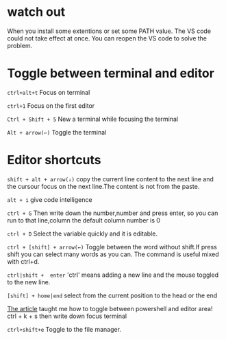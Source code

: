 # watch out
When you install some extentions or set some PATH value. The VS code could not take effect at once.
You can reopen the VS code to solve the problem.

# Toggle between terminal and editor
``` ctrl+alt+t ```
Focus on terminal

``` ctrl+1 ```
Focus on the first editor

``` Ctrl + Shift + 5 ```
New a terminal while focusing the terminal

``` Alt + arrow(←) ```
Toggle the terminal

# Editor shortcuts
``` shift + alt + arrow(↓) ```
copy the current line content to the next line and the cursour focus on the next line.The content is not from the paste.

``` alt + i ```
 give code intelligence

``` ctrl + G ``` 
Then write down the number,number and press enter, so you can run to that line,column the default column number is 0

``` ctrl + D ```
Select the variable quickly and it is editable.

``` ctrl + [shift] + arrow(←) ```
Toggle between the word without shift.If press shift you can select many words as you can.
The command is useful mixed with ctrl+d.

``` ctrl|shift +  enter ```
'ctrl' means adding a new line and the mouse toggled to the new line.

``` [shift] + home|end ```
select from the current position to the head or the end

[The article][link] taught me how to toggle between powershell and editor area!
ctrl + k + s then write down focus terminal

``` ctrl+shift+e ```
Toggle to the file manager.

[link]: https://blog.csdn.net/Jeffxu_lib/article/details/86651173

